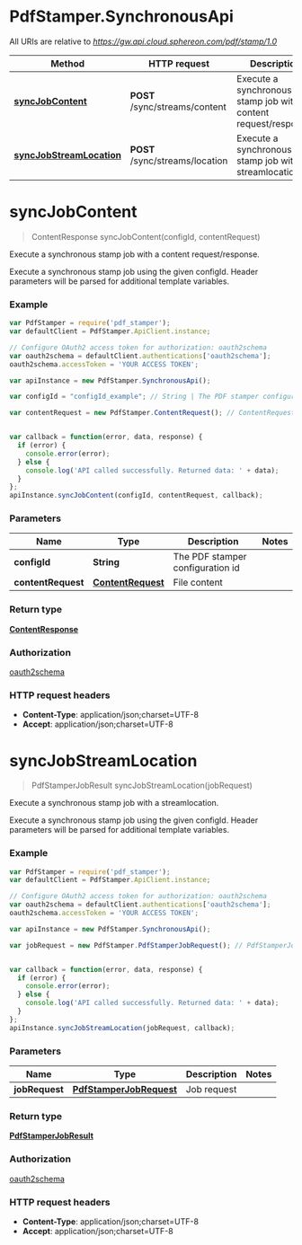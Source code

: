 # PdfStamper.SynchronousApi

All URIs are relative to *https://gw.api.cloud.sphereon.com/pdf/stamp/1.0*

Method | HTTP request | Description
------------- | ------------- | -------------
[**syncJobContent**](SynchronousApi.md#syncJobContent) | **POST** /sync/streams/content | Execute a synchronous stamp job with a content request/response.
[**syncJobStreamLocation**](SynchronousApi.md#syncJobStreamLocation) | **POST** /sync/streams/location | Execute a synchronous stamp job with a streamlocation.


<a name="syncJobContent"></a>
# **syncJobContent**
> ContentResponse syncJobContent(configId, contentRequest)

Execute a synchronous stamp job with a content request/response.

Execute a synchronous stamp job using the given configId. Header parameters will be parsed for additional template variables.

### Example
```javascript
var PdfStamper = require('pdf_stamper');
var defaultClient = PdfStamper.ApiClient.instance;

// Configure OAuth2 access token for authorization: oauth2schema
var oauth2schema = defaultClient.authentications['oauth2schema'];
oauth2schema.accessToken = 'YOUR ACCESS TOKEN';

var apiInstance = new PdfStamper.SynchronousApi();

var configId = "configId_example"; // String | The PDF stamper configuration id

var contentRequest = new PdfStamper.ContentRequest(); // ContentRequest | File content


var callback = function(error, data, response) {
  if (error) {
    console.error(error);
  } else {
    console.log('API called successfully. Returned data: ' + data);
  }
};
apiInstance.syncJobContent(configId, contentRequest, callback);
```

### Parameters

Name | Type | Description  | Notes
------------- | ------------- | ------------- | -------------
 **configId** | **String**| The PDF stamper configuration id | 
 **contentRequest** | [**ContentRequest**](ContentRequest.md)| File content | 

### Return type

[**ContentResponse**](ContentResponse.md)

### Authorization

[oauth2schema](../README.md#oauth2schema)

### HTTP request headers

 - **Content-Type**: application/json;charset=UTF-8
 - **Accept**: application/json;charset=UTF-8

<a name="syncJobStreamLocation"></a>
# **syncJobStreamLocation**
> PdfStamperJobResult syncJobStreamLocation(jobRequest)

Execute a synchronous stamp job with a streamlocation.

Execute a synchronous stamp job using the given configId. Header parameters will be parsed for additional template variables.

### Example
```javascript
var PdfStamper = require('pdf_stamper');
var defaultClient = PdfStamper.ApiClient.instance;

// Configure OAuth2 access token for authorization: oauth2schema
var oauth2schema = defaultClient.authentications['oauth2schema'];
oauth2schema.accessToken = 'YOUR ACCESS TOKEN';

var apiInstance = new PdfStamper.SynchronousApi();

var jobRequest = new PdfStamper.PdfStamperJobRequest(); // PdfStamperJobRequest | Job request


var callback = function(error, data, response) {
  if (error) {
    console.error(error);
  } else {
    console.log('API called successfully. Returned data: ' + data);
  }
};
apiInstance.syncJobStreamLocation(jobRequest, callback);
```

### Parameters

Name | Type | Description  | Notes
------------- | ------------- | ------------- | -------------
 **jobRequest** | [**PdfStamperJobRequest**](PdfStamperJobRequest.md)| Job request | 

### Return type

[**PdfStamperJobResult**](PdfStamperJobResult.md)

### Authorization

[oauth2schema](../README.md#oauth2schema)

### HTTP request headers

 - **Content-Type**: application/json;charset=UTF-8
 - **Accept**: application/json;charset=UTF-8

